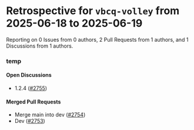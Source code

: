 # Retrospective for `vbcq-volley` from 2025-06-18 to 2025-06-19

Reporting on 0 Issues from 0 authors, 2 Pull Requests from 1 authors, and 1 Discussions from 1 authors.


### temp

#### Open Discussions

- 1.2.4 ([#2755](https://github.com/vbcq-volley/temp/discussions/2755))

#### Merged Pull Requests

- Merge main into dev ([#2754](https://github.com/vbcq-volley/temp/pull/2754))
- Dev ([#2753](https://github.com/vbcq-volley/temp/pull/2753))